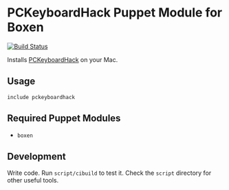# PCKeyboardHack Puppet Module for Boxen

[![Build Status](https://travis-ci.org/smh/puppet-pckeyboardhack.png?branch=master)](https://travis-ci.org/smh/puppet-pckeyboardhack)

Installs [PCKeyboardHack](http://pqrs.org/macosx/keyremap4macbook/pckeyboardhack.html.en) on your Mac.

## Usage

```puppet
include pckeyboardhack
```

## Required Puppet Modules

* `boxen`

## Development

Write code. Run `script/cibuild` to test it. Check the `script`
directory for other useful tools.
